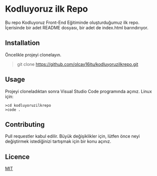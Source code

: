 # Kodluyoruz ilk Repo
Bu repo Kodluyoruz Front-End Eğitiminde oluşturduğumuz ilk repo. İçerisinde bir adet README dosyası, bir adet de index.html barındırıyor.

## Installation
Öncelikle projeyi clonelayın. 
> git clone https://github.com/olcay16itu/kodluyoruzilkrepo.git
## Usage
Projeyi cloneladıktan sonra Visual Studio Code programında açınız.
Linux için:
``` 
>cd kodluyoruzilkrepo  
>code . 
```
## Contributing
Pull requestler kabul edilir. Büyük değişiklikler için, lütfen önce neyi değiştirmek istediğinizi tartışmak için bir konu açınız.
## Licence
[MIT](https://choosealicense.com/licenses/mit/)
